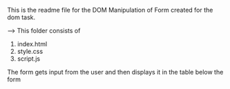 This is the readme file for the DOM Manipulation of Form created for the dom task.

--> This folder consists of

1. index.html
2. style.css
3. script.js

The form gets input from the user and then displays it in the table below the form